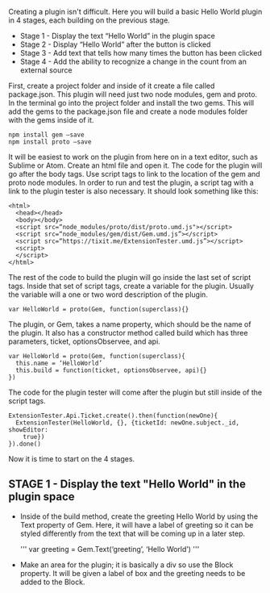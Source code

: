 Creating a plugin isn't difficult. Here you will build a basic Hello World plugin in 4 stages, each building on the previous stage.

* Stage 1 - Display the text “Hello World” in the plugin space
* Stage 2 - Display “Hello World” after the button is clicked
* Stage 3 - Add text that tells how many times the button has been clicked
* Stage 4 - Add the ability to recognize a change in the count from an external source 

First, create a project folder and inside of it create a file called package.json. This plugin will need just two node modules, gem and proto. In the terminal go into the project folder and install the two gems. This will add the gems to the package.json file and create a node modules folder with the gems inside of it.

	npm install gem —save
	npm install proto —save

It will be easiest to work on the plugin from here on in a text editor, such as Sublime or Atom. Create an html file and open it. The code for the plugin will go after the body tags. Use script tags to link to the location of the gem and proto node modules. In order to run and test the plugin, a script tag with a link to the plugin tester is also necessary. It should look something like this:

	<html>
	  <head></head>
	  <body></body>
	  <script src=“node_modules/proto/dist/proto.umd.js"></script>
	  <script src=“node_modules/gem/dist/Gem.umd.js”></script>
	  <script src=“https://tixit.me/ExtensionTester.umd.js”></script>
	  <script>
	  </script>
	</html>

The rest of the code to build the plugin will go inside the last set of script tags. Inside that set of script tags, create a variable for the plugin. Usually the variable will a one or two word description of the plugin.

	var HelloWorld = proto(Gem, function(superclass){}

The plugin, or Gem, takes a name property, which should be the name of the plugin. It also has a constructor method called build which has three parameters, ticket, optionsObservee, and api.

	var HelloWorld = proto(Gem, function(superclass){
	  this.name = ‘HelloWorld’
	  this.build = function(ticket, optionsObservee, api){}
	})

The code for the plugin tester will come after the plugin but still inside of the script tags.

	ExtensionTester.Api.Ticket.create().then(function(newOne){
	  ExtensionTester(HelloWorld, {}, {ticketId: newOne.subject._id, showEditor:
	    true})
	}).done()

Now it is time to start on the 4 stages.


## **STAGE 1** - Display the text "Hello World" in the plugin space

* Inside of the build method, create the greeting Hello World by using the Text property of Gem. Here, it will have a label of greeting so it can be styled differently from the text that will be coming up in a later step.

	'''
	var greeting = Gem.Text(‘greeting’, ‘Hello World’)
	'''
* Make an area for the plugin; it is basically a div so use the Block property. It will be given a label of box and the greeting needs to be added to the Block.